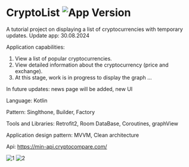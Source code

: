 # CryptoList <img src="https://img.shields.io/badge/version-1.0.0-green" alt="App Version">
A tutorial project on displaying a list of cryptocurrencies with temporary updates. Update app: 30.08.2024

Application сapabilities:
1. View a list of popular cryptocurrencies.
2. View detailed information about the cryptocurrency (price and exchange).
3. At this stage, work is in progress to display the graph ...

In future updates: news page will be added, new UI

Language: Kotlin

Pattern: Singlthone, Builder, Factory

Tools and Libraries: Retrofit2, Room DataBase, Coroutines, graphView

Application design pattern: MVVM, Clean architecture

Api: https://min-api.cryptocompare.com/

![1](https://user-images.githubusercontent.com/79632860/212369694-43c77e0a-8b3e-49bd-9dfb-cc63ffecadee.jpg)
![2](https://user-images.githubusercontent.com/79632860/212369699-c15c656c-3ecd-41a8-8998-754fb970f47e.jpg)
